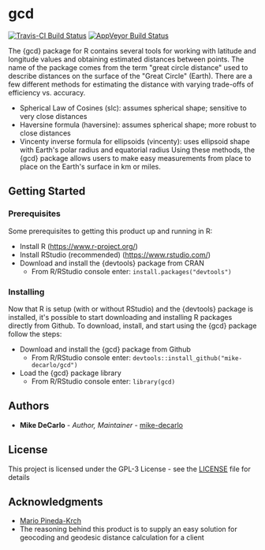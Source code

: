 # gcd
[![Travis-CI Build Status](https://travis-ci.org/mike-decarlo/gcd.svg?branch=master)](https://travis-ci.org/mike-decarlo/gcd) [![AppVeyor Build Status](https://ci.appveyor.com/api/projects/status/github/mike-decarlo/gcd?branch=master&svg=true)](https://ci.appveyor.com/project/mike-decarlo/gcd)

The {gcd} package for R contains several tools for working with latitude and longitude values and obtaining estimated distances between points. The name of the package comes from the term "great circle distance" used to describe distances on the surface of the "Great Circle" (Earth). There are a few different methods for estimating the distance with varying trade-offs of efficiency vs. accuracy.
- Spherical Law of Cosines (slc): assumes spherical shape; sensitive to very close distances
- Haversine formula (haversine): assumes spherical shape; more robust to close distances
- Vincenty inverse formula for ellipsoids (vincenty): uses ellipsoid shape with Earth's polar radius and equatorial radius
Using these methods, the {gcd} package allows users to make easy measurements from place to place on the Earth's surface in km or miles.

## Getting Started


### Prerequisites

Some prerequisites to getting this product up and running in R:
- Install R (https://www.r-project.org/)
- Install RStudio (recommended) (https://www.rstudio.com/)
- Download and install the {devtools} package from CRAN
  - From R/RStudio console enter: <code>install.packages("devtools")</code>

### Installing

Now that R is setup (with or without RStudio) and the {devtools} package is installed, it's possible to start downloading and installing R packages directly from Github. To download, install, and start using the {gcd} package follow the steps:
- Download and install the {gcd} package from Github
  - From R/RStudio console enter: <code>devtools::install_github("mike-decarlo/gcd")</code>
- Load the {gcd} package library
  - From R/RStudio console enter: <code>library(gcd)</code>

## Authors

* **Mike DeCarlo** - *Author, Maintainer* - [mike-decarlo](https://github.com/mike-decarlo)

## License

This project is licensed under the GPL-3 License - see the [LICENSE](LICENSE) file for details

## Acknowledgments

* [Mario Pineda-Krch](http://pineda-krch.com/)
* The reasoning behind this product is to supply an easy solution for geocoding and geodesic distance calculation for a client
